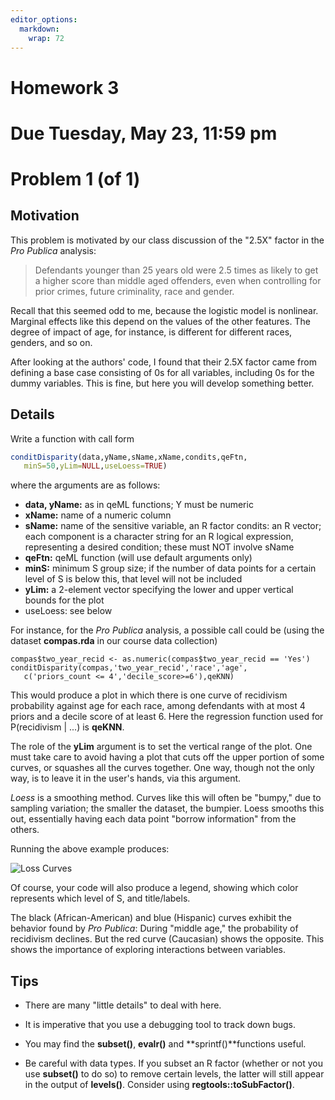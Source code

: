 ```yaml
---
editor_options: 
  markdown: 
    wrap: 72
---
```


# Homework 3

# Due Tuesday, May 23, 11:59 pm

# Problem 1 (of 1)

## Motivation

This problem is motivated by our class discussion of the "2.5X" factor
in the *Pro Publica* analysis:

> Defendants younger than 25 years old were 2.5 times as likely to get a
> higher score than middle aged offenders, even when controlling for
> prior crimes, future criminality, race and gender.

Recall that this seemed odd to me, because the logistic model is
nonlinear. Marginal effects like this depend on the values of the other
features. The degree of impact of age, for instance, is different for
different races, genders, and so on.

After looking at the authors' code, I found that their 2.5X factor came
from defining a base case consisting of 0s for all variables, including
0s for the dummy variables. This is fine, but here you will develop
something better.

## Details

Write a function with call form

``` r
conditDisparity(data,yName,sName,xName,condits,qeFtn,
   minS=50,yLim=NULL,useLoess=TRUE) 
```

where the arguments are as follows:

-   **data, yName:** as in qeML functions; Y must be numeric
-   **xName:** name of a numeric column
-   **sName:** name of the sensitive variable, an R factor condits: an R
    vector; each component is a character string for an R logical
    expression, representing a desired condition; these must NOT involve
    sName
-   **qeFtn:** qeML function (will use default arguments only)
-   **minS:** minimum S group size; if the number of data points for a
    certain level of S is below this, that level will not be included
-   **yLim:** a 2-element vector specifying the lower and upper vertical
    bounds for the plot
-   useLoess: see below

For instance, for the *Pro Publica* analysis, a possible call could be
(using the dataset **compas.rda** in our course data collection)

``` ,r
compas$two_year_recid <- as.numeric(compas$two_year_recid == 'Yes')
conditDisparity(compas,'two_year_recid','race','age',
   c('priors_count <= 4','decile_score>=6'),qeKNN)
```

This would produce a plot in which there is one curve of recidivism
probability against age for each race, among defendants with at most 4
priors and a decile score of at least 6. Here the regression function
used for P(recidivism \| ...) is **qeKNN**.

The role of the **yLim** argument is to set the vertical range of the
plot. One must take care to avoid having a plot that cuts off the upper
portion of some curves, or squashes all the curves together. One way,
though not the only way, is to leave it in the user's hands, via this
argument.

*Loess* is a smoothing method. Curves like this will often be "bumpy,"
due to sampling variation; the smaller the dataset, the bumpier. Loess
smooths this out, essentially having each data point "borrow
information" from the others.

Running the above example produces:

![Loss
Curves](https://github.com/ucdavis/FairMLCourse/raw/main/Hwk/Hwk3.png)

Of course, your code will also produce a legend, showing which color
represents which level of S, and title/labels.

The black (African-American) and blue (Hispanic) curves exhibit the
behavior found by *Pro Publica*: During "middle age," the probability of
recidivism declines. But the red curve (Caucasian) shows the opposite.
This shows the importance of exploring interactions between variables.

## Tips

-   There are many "little details" to deal with here.

-   It is imperative that you use a debugging tool to track down bugs.

-   You may find the **subset()**, **evalr()** and
    **sprintf()**functions useful.

-   Be careful with data types. If you subset an R factor (whether or
    not you use **subset()** to do so) to remove certain levels, the
    latter will still appear in the output of **levels()**. Consider
    using **regtools::toSubFactor()**.
